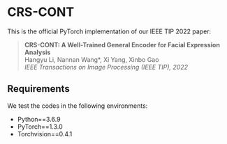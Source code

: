 # CRS-CONT

This is the official PyTorch implementation of our IEEE TIP 2022 paper:

> **CRS-CONT: A Well-Trained General Encoder for Facial Expression Analysis**      
> Hangyu Li, Nannan Wang*, Xi Yang, Xinbo Gao        
> *IEEE Transactions on Image Processing (IEEE TIP), 2022*

## Requirements

We test the codes in the following environments:

- Python==3.6.9
- PyTorch==1.3.0
- Torchvision==0.4.1
